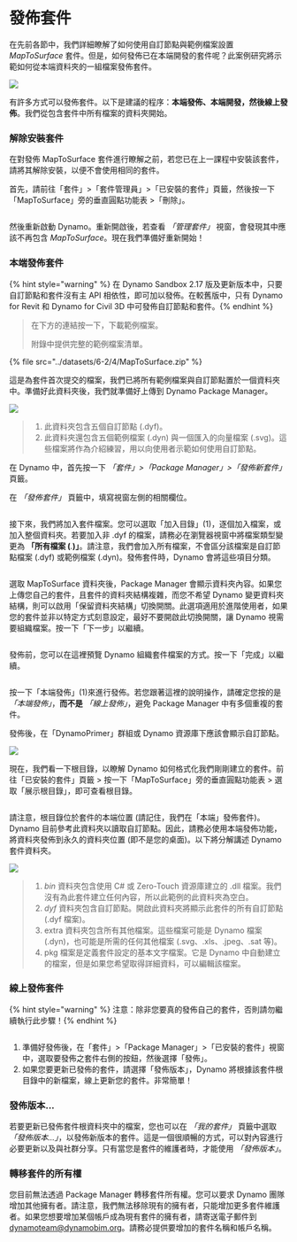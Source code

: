 # 發佈套件

在先前各節中，我們詳細瞭解了如何使用自訂節點與範例檔案設置 _MapToSurface_ 套件。但是，如何發佈已在本端開發的套件呢？此案例研究將示範如何從本端資料夾的一組檔案發佈套件。

![](<../images/6-2/3/develop package - custom nodes 01 (1) (1).jpg>)

有許多方式可以發佈套件。以下是建議的程序：**本端發佈、本端開發，然後線上發佈**。我們從包含套件中所有檔案的資料夾開始。

### 解除安裝套件

在對發佈 MapToSurface 套件進行瞭解之前，若您已在上一課程中安裝該套件，請將其解除安裝，以便不會使用相同的套件。

首先，請前往「套件」>「套件管理員」>「已安裝的套件」頁籤，然後按一下「MapToSurface」旁的垂直圓點功能表 >「刪除」。

<figure><img src="../../.gitbook/assets/delete-map-to-surface.png" alt=""><figcaption></figcaption></figure>

然後重新啟動 Dynamo。重新開啟後，若查看 _「管理套件」_ 視窗，會發現其中應該不再包含 _MapToSurface_。現在我們準備好重新開始！

### 本端發佈套件

{% hint style="warning" %} 在 Dynamo Sandbox 2.17 版及更新版本中，只要自訂節點和套件沒有主 API 相依性，即可加以發佈。在較舊版中，只有 Dynamo for Revit 和 Dynamo for Civil 3D 中可發佈自訂節點和套件。{% endhint %}

> 在下方的連結按一下，下載範例檔案。
>
> 附錄中提供完整的範例檔案清單。

{% file src="../datasets/6-2/4/MapToSurface.zip" %}

這是為套件首次提交的檔案，我們已將所有範例檔案與自訂節點置於一個資料夾中。準備好此資料夾後，我們就準備好上傳到 Dynamo Package Manager。

![](../images/6-2/4/publishapackage-publishlocally01.jpg)

> 1. 此資料夾包含五個自訂節點 (.dyf)。
> 2. 此資料夾還包含五個範例檔案 (.dyn) 與一個匯入的向量檔案 (.svg)。這些檔案將作為介紹練習，用以向使用者示範如何使用自訂節點。

在 Dynamo 中，首先按一下 _「套件」>「Package Manager」>「發佈新套件」_ 頁籤。

在 _「發佈套件」_ 頁籤中，填寫視窗左側的相關欄位。

<figure><img src="../../.gitbook/assets/package-details.png" alt=""><figcaption></figcaption></figure>

接下來，我們將加入套件檔案。您可以選取「加入目錄」(1)，逐個加入檔案，或加入整個資料夾。若要加入非 .dyf 的檔案，請務必在瀏覽器視窗中將檔案類型變更為 **「所有檔案 (**_._**)」**。請注意，我們會加入所有檔案，不會區分該檔案是自訂節點檔案 (.dyf) 或範例檔案 (.dyn)。發佈套件時，Dynamo 會將這些項目分類。

<figure><img src="../../.gitbook/assets/map-to-surface-contents.png" alt=""><figcaption></figcaption></figure>

選取 MapToSurface 資料夾後，Package Manager 會顯示資料夾內容。如果您上傳您自己的套件，且套件的資料夾結構複雜，而您不希望 Dynamo 變更資料夾結構，則可以啟用「保留資料夾結構」切換開關。此選項適用於進階使用者，如果您的套件並非以特定方式刻意設定，最好不要開啟此切換開關，讓 Dynamo 視需要組織檔案。按一下「下一步」以繼續。

<figure><img src="../../.gitbook/assets/map-to-surface-contents-preview.png" alt=""><figcaption></figcaption></figure>

發佈前，您可以在這裡預覽 Dynamo 組織套件檔案的方式。按一下「完成」以繼續。

<figure><img src="../../.gitbook/assets/publish-locally.png" alt=""><figcaption></figcaption></figure>

按一下「本端發佈」(1)來進行發佈。若您跟著這裡的說明操作，請確定您按的是 _「本端發佈」_，**而不是** _「線上發佈」_，避免 Package Manager 中有多個重複的套件。

發佈後，在「DynamoPrimer」群組或 Dynamo 資源庫下應該會顯示自訂節點。

![](<../images/6-2/3/develop package - install package 02 (1) (1).jpg>)

現在，我們看一下根目錄，以瞭解 Dynamo 如何格式化我們剛剛建立的套件。前往「已安裝的套件」頁籤 > 按一下「MapToSurface」旁的垂直圓點功能表 > 選取「展示根目錄」，即可查看根目錄。

<figure><img src="../../.gitbook/assets/show-root-directory.png" alt=""><figcaption></figcaption></figure>

請注意，根目錄位於套件的本端位置 (請記住，我們在「本端」發佈套件)。Dynamo 目前參考此資料夾以讀取自訂節點。因此，請務必使用本端發佈功能，將資料夾發佈到永久的資料夾位置 (即不是您的桌面)。以下將分解講述 Dynamo 套件資料夾。

![](../images/6-2/4/publishapackage-publishlocally06.jpg)

> 1. _bin_ 資料夾包含使用 C# 或 Zero-Touch 資源庫建立的 .dll 檔案。我們沒有為此套件建立任何內容，所以此範例的此資料夾為空白。
> 2. _dyf_ 資料夾包含自訂節點。開啟此資料夾將顯示此套件的所有自訂節點 (.dyf 檔案)。
> 3. extra 資料夾包含所有其他檔案。這些檔案可能是 Dynamo 檔案 (.dyn)，也可能是所需的任何其他檔案 (.svg、.xls、.jpeg、.sat 等)。
> 4. pkg 檔案是定義套件設定的基本文字檔案。它是 Dynamo 中自動建立的檔案，但是如果您希望取得詳細資料，可以編輯該檔案。

### 線上發佈套件

{% hint style="warning" %} 注意：除非您要真的發佈自己的套件，否則請勿繼續執行此步驟！{% endhint %}

<figure><img src="../../.gitbook/assets/publish-version.png" alt=""><figcaption></figcaption></figure>

1. 準備好發佈後，在「套件」>「Package Manager」>「已安裝的套件」視窗中，選取要發佈之套件右側的按鈕，然後選擇「發佈」。
2. 如果您要更新已發佈的套件，請選擇「發佈版本」，Dynamo 將根據該套件根目錄中的新檔案，線上更新您的套件。非常簡單！

### 發佈版本...

若要更新已發佈套件根資料夾中的檔案，您也可以在 _「我的套件」_ 頁籤中選取 _「發佈版本...」_，以發佈新版本的套件。這是一個很順暢的方式，可以對內容進行必要更新以及與社群分享。只有當您是套件的維護者時，才能使用 _「發佈版本」_。

### 轉移套件的所有權

您目前無法透過 Package Manager 轉移套件所有權。您可以要求 Dynamo 團隊增加其他擁有者。請注意，我們無法移除現有的擁有者，只能增加更多套件維護者。如果您想要增加某個帳戶成為現有套件的擁有者，請寄送電子郵件到 [dynamoteam@dynamobim.org](mailto:dynamoteam@dynamobim.org)。請務必提供要增加的套件名稱和帳戶名稱。
